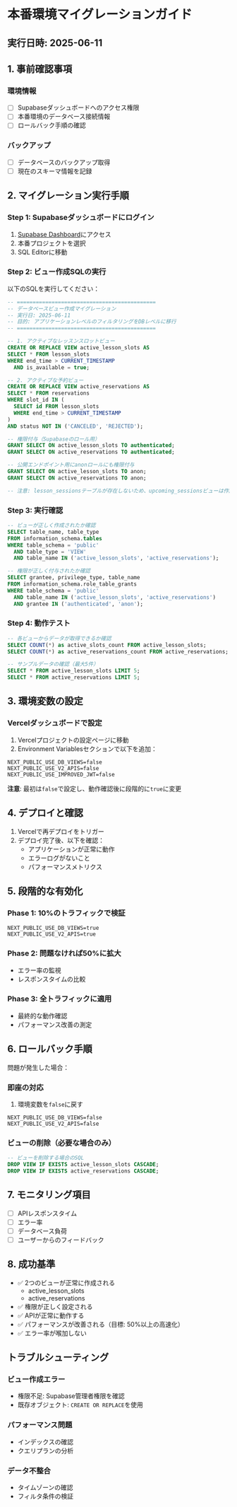 # 本番環境マイグレーションガイド

## 実行日時: 2025-06-11

## 1. 事前確認事項

### 環境情報
- [ ] Supabaseダッシュボードへのアクセス権限
- [ ] 本番環境のデータベース接続情報
- [ ] ロールバック手順の確認

### バックアップ
- [ ] データベースのバックアップ取得
- [ ] 現在のスキーマ情報を記録

## 2. マイグレーション実行手順

### Step 1: Supabaseダッシュボードにログイン
1. [Supabase Dashboard](https://app.supabase.com)にアクセス
2. 本番プロジェクトを選択
3. SQL Editorに移動

### Step 2: ビュー作成SQLの実行

以下のSQLを実行してください：

```sql
-- ============================================
-- データベースビュー作成マイグレーション
-- 実行日: 2025-06-11
-- 目的: アプリケーションレベルのフィルタリングをDBレベルに移行
-- ============================================

-- 1. アクティブなレッスンスロットビュー
CREATE OR REPLACE VIEW active_lesson_slots AS
SELECT * FROM lesson_slots
WHERE end_time > CURRENT_TIMESTAMP
  AND is_available = true;

-- 2. アクティブな予約ビュー
CREATE OR REPLACE VIEW active_reservations AS
SELECT * FROM reservations
WHERE slot_id IN (
  SELECT id FROM lesson_slots
  WHERE end_time > CURRENT_TIMESTAMP
)
AND status NOT IN ('CANCELED', 'REJECTED');

-- 権限付与（Supabaseのロール用）
GRANT SELECT ON active_lesson_slots TO authenticated;
GRANT SELECT ON active_reservations TO authenticated;

-- 公開エンドポイント用にanonロールにも権限付与
GRANT SELECT ON active_lesson_slots TO anon;
GRANT SELECT ON active_reservations TO anon;

-- 注意: lesson_sessionsテーブルが存在しないため、upcoming_sessionsビューは作成しません
```

### Step 3: 実行確認

```sql
-- ビューが正しく作成されたか確認
SELECT table_name, table_type 
FROM information_schema.tables 
WHERE table_schema = 'public' 
  AND table_type = 'VIEW'
  AND table_name IN ('active_lesson_slots', 'active_reservations');

-- 権限が正しく付与されたか確認
SELECT grantee, privilege_type, table_name
FROM information_schema.role_table_grants
WHERE table_schema = 'public'
  AND table_name IN ('active_lesson_slots', 'active_reservations')
  AND grantee IN ('authenticated', 'anon');
```

### Step 4: 動作テスト

```sql
-- 各ビューからデータが取得できるか確認
SELECT COUNT(*) as active_slots_count FROM active_lesson_slots;
SELECT COUNT(*) as active_reservations_count FROM active_reservations;

-- サンプルデータの確認（最大5件）
SELECT * FROM active_lesson_slots LIMIT 5;
SELECT * FROM active_reservations LIMIT 5;
```

## 3. 環境変数の設定

### Vercelダッシュボードで設定
1. Vercelプロジェクトの設定ページに移動
2. Environment Variablesセクションで以下を追加：

```
NEXT_PUBLIC_USE_DB_VIEWS=false
NEXT_PUBLIC_USE_V2_APIS=false
NEXT_PUBLIC_USE_IMPROVED_JWT=false
```

**注意**: 最初は`false`で設定し、動作確認後に段階的に`true`に変更

## 4. デプロイと確認

1. Vercelで再デプロイをトリガー
2. デプロイ完了後、以下を確認：
   - アプリケーションが正常に動作
   - エラーログがないこと
   - パフォーマンスメトリクス

## 5. 段階的な有効化

### Phase 1: 10%のトラフィックで検証
```
NEXT_PUBLIC_USE_DB_VIEWS=true
NEXT_PUBLIC_USE_V2_APIS=true
```

### Phase 2: 問題なければ50%に拡大
- エラー率の監視
- レスポンスタイムの比較

### Phase 3: 全トラフィックに適用
- 最終的な動作確認
- パフォーマンス改善の測定

## 6. ロールバック手順

問題が発生した場合：

### 即座の対応
1. 環境変数を`false`に戻す
```
NEXT_PUBLIC_USE_DB_VIEWS=false
NEXT_PUBLIC_USE_V2_APIS=false
```

### ビューの削除（必要な場合のみ）
```sql
-- ビューを削除する場合のSQL
DROP VIEW IF EXISTS active_lesson_slots CASCADE;
DROP VIEW IF EXISTS active_reservations CASCADE;
```

## 7. モニタリング項目

- [ ] APIレスポンスタイム
- [ ] エラー率
- [ ] データベース負荷
- [ ] ユーザーからのフィードバック

## 8. 成功基準

- ✅ 2つのビューが正常に作成される
  - active_lesson_slots
  - active_reservations
- ✅ 権限が正しく設定される
- ✅ APIが正常に動作する
- ✅ パフォーマンスが改善される（目標: 50%以上の高速化）
- ✅ エラー率が喉加しない

## トラブルシューティング

### ビュー作成エラー
- 権限不足: Supabase管理者権限を確認
- 既存オブジェクト: `CREATE OR REPLACE`を使用

### パフォーマンス問題
- インデックスの確認
- クエリプランの分析

### データ不整合
- タイムゾーンの確認
- フィルタ条件の検証